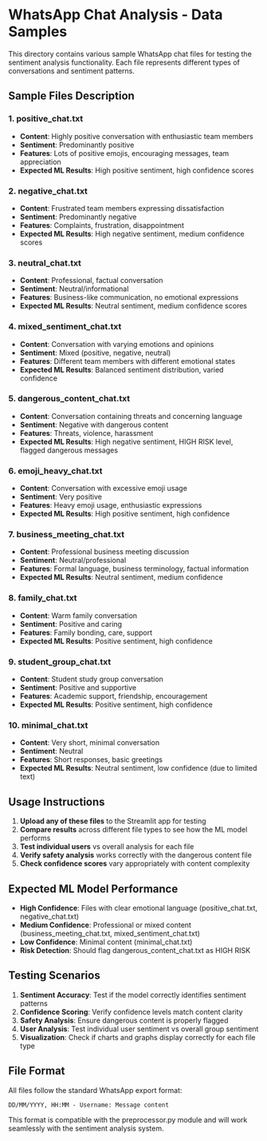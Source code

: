 # WhatsApp Chat Analysis - Data Samples

This directory contains various sample WhatsApp chat files for testing the sentiment analysis functionality. Each file represents different types of conversations and sentiment patterns.

## Sample Files Description

### 1. **positive_chat.txt**
- **Content**: Highly positive conversation with enthusiastic team members
- **Sentiment**: Predominantly positive
- **Features**: Lots of positive emojis, encouraging messages, team appreciation
- **Expected ML Results**: High positive sentiment, high confidence scores

### 2. **negative_chat.txt**
- **Content**: Frustrated team members expressing dissatisfaction
- **Sentiment**: Predominantly negative
- **Features**: Complaints, frustration, disappointment
- **Expected ML Results**: High negative sentiment, medium confidence scores

### 3. **neutral_chat.txt**
- **Content**: Professional, factual conversation
- **Sentiment**: Neutral/informational
- **Features**: Business-like communication, no emotional expressions
- **Expected ML Results**: Neutral sentiment, medium confidence scores

### 4. **mixed_sentiment_chat.txt**
- **Content**: Conversation with varying emotions and opinions
- **Sentiment**: Mixed (positive, negative, neutral)
- **Features**: Different team members with different emotional states
- **Expected ML Results**: Balanced sentiment distribution, varied confidence

### 5. **dangerous_content_chat.txt**
- **Content**: Conversation containing threats and concerning language
- **Sentiment**: Negative with dangerous content
- **Features**: Threats, violence, harassment
- **Expected ML Results**: High negative sentiment, HIGH RISK level, flagged dangerous messages

### 6. **emoji_heavy_chat.txt**
- **Content**: Conversation with excessive emoji usage
- **Sentiment**: Very positive
- **Features**: Heavy emoji usage, enthusiastic expressions
- **Expected ML Results**: High positive sentiment, high confidence

### 7. **business_meeting_chat.txt**
- **Content**: Professional business meeting discussion
- **Sentiment**: Neutral/professional
- **Features**: Formal language, business terminology, factual information
- **Expected ML Results**: Neutral sentiment, medium confidence

### 8. **family_chat.txt**
- **Content**: Warm family conversation
- **Sentiment**: Positive and caring
- **Features**: Family bonding, care, support
- **Expected ML Results**: Positive sentiment, high confidence

### 9. **student_group_chat.txt**
- **Content**: Student study group conversation
- **Sentiment**: Positive and supportive
- **Features**: Academic support, friendship, encouragement
- **Expected ML Results**: Positive sentiment, high confidence

### 10. **minimal_chat.txt**
- **Content**: Very short, minimal conversation
- **Sentiment**: Neutral
- **Features**: Short responses, basic greetings
- **Expected ML Results**: Neutral sentiment, low confidence (due to limited text)

## Usage Instructions

1. **Upload any of these files** to the Streamlit app for testing
2. **Compare results** across different file types to see how the ML model performs
3. **Test individual users** vs overall analysis for each file
4. **Verify safety analysis** works correctly with the dangerous content file
5. **Check confidence scores** vary appropriately with content complexity

## Expected ML Model Performance

- **High Confidence**: Files with clear emotional language (positive_chat.txt, negative_chat.txt)
- **Medium Confidence**: Professional or mixed content (business_meeting_chat.txt, mixed_sentiment_chat.txt)
- **Low Confidence**: Minimal content (minimal_chat.txt)
- **Risk Detection**: Should flag dangerous_content_chat.txt as HIGH RISK

## Testing Scenarios

1. **Sentiment Accuracy**: Test if the model correctly identifies sentiment patterns
2. **Confidence Scoring**: Verify confidence levels match content clarity
3. **Safety Analysis**: Ensure dangerous content is properly flagged
4. **User Analysis**: Test individual user sentiment vs overall group sentiment
5. **Visualization**: Check if charts and graphs display correctly for each file type

## File Format

All files follow the standard WhatsApp export format:
```
DD/MM/YYYY, HH:MM - Username: Message content
```

This format is compatible with the preprocessor.py module and will work seamlessly with the sentiment analysis system.

